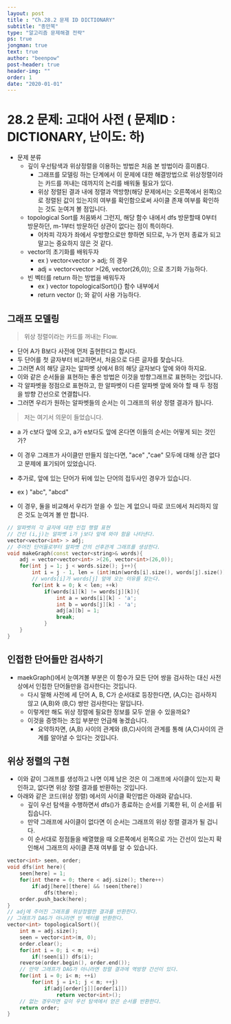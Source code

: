 ```yaml
---
layout: post
title : "Ch.28.2 문제 ID DICTIONARY"
subtitle: "종만북"
type: "알고리즘 문제해결 전략"
ps: true
jongman: true
text: true
author: "beenpow"
post-header: true
header-img: ""
order: 1
date: "2020-01-01"
---
```


# 28.2 문제: 고대어 사전 ( 문제ID : DICTIONARY, 난이도: 하)
[algo]: <https://algospot.com/judge/problem/read/DICTIONARY>

- 문제 분류
  - 깊이 우선탐색과 위상정렬을 이용하는 방법은 처음 본 방법이라 흥미롭다.
    - 그래프를 모델링 하는 단계에서 이 문제에 대한 해결방법으로 위상정렬이라는 카드를 꺼내는
      데까지의 논리를 배워둘 필요가 있다.
    - 위상 정렬된 결과 내에 정렬과 역방향(해당 문제에서는 오른쪽에서 왼쪽)으로 정렬된 값이 있는지의
      여부를 확인함으로써 사이클 존재 여부를 확인하는 것도 눈여겨 볼 점입니다.
  - topological Sort를 처음봐서 그런지, 해당 함수 내에서 dfs 방문할때 0부터 방문하던, m-1부터
    방문하던 상관이 없다는 점이 특이하다.
    - 어차피 각자가 좌에서 우방향으로만 향하면 되므로, 누가 먼저 종료가 되고 말고는 중요하지 않은 것
      같다.
  - vector의 초기화를 배워두자
    - ex ) vector<vector<int> > adj; 의 경우
    - adj = vector<vector<int> >(26, vector<int>(26,0)); 으로 초기화 가능하다.
  - 빈 벡터를 return 하는 방법을 배워두자
    - ex ) vector<int> topologicalSort(){} 함수 내부에서
    - return vector<int> (); 와 같이 사용 가능하다.

## 그래프 모델링

> 위상 정렬이라는 카드를 꺼내는 Flow.
- 단어 A가 B보다 사전에 먼저 출현한다고 합시다.
- 두 단어를 첫 글자부터 비교하면서, 처음으로 다른 글자를 찾습니다.
- 그러면 A의 해당 글자는 알파벳 상에서 B의 해당 글자보다 앞에 와야 하지요.
- 이와 같은 순서들을 표현하는 좋은 방법은 이것을 방향그래프로 표현하는 것입니다.
- 각 알파벳을 정점으로 표현하고, 한 알파벳이 다른 알파벳 앞에 와야 할 때 두 정점을 방향 간선으로
  연결합니다.
- 그러면 우리가 원하는 알파벳들의 순서는 이 그래프의 위상 정렬 결과가 됩니다.

> 저는 여기서 의문이 들었습니다.
- a 가 c보다 앞에 오고, a가 e보다도 앞에 온다면 이들의 순서는 어떻게 되는 것인가?
- 이 경우 그래프가 사이클만 만들지 않는다면, "ace" ,"cae" 모두에 대해 상관 없다고 문제에 표기되어
  있었습니다.


- 추가로, 앞에 있는 단어가 뒤에 있는 단어의 접두사인 경우가 있습니다.
- ex ) "abc", "abcd" 
- 이 경우, 둘을 비교해서 우리가 얻을 수 있는 게 없으니 따로 코드에서 처리하지 않은 것도 눈여겨 볼 만
  합니다.


```cpp
// 알파벳의 각 글자에 대한 인접 행렬 표현
// 간선 (i,j)는 알파벳 i가 j보다 앞에 와야 함을 나타낸다.
vector<vector<int> > adj;
// 주어진 단어들로부터 알파벳 간의 선후관계 그래프를 생성한다.
void makeGraph(const vector<string>& words){
    adj = vector<vector<int> >(26, vector<int>(26,0));
    for(int j = 1; j < words.size(); j++){
        int i = j - 1, len = (int)min(words[i].size(), words[j].size());
        // words[i]가 words[j] 앞에 오는 이유를 찾는다.
        for(int k = 0; k < len; ++k)
            if(words[i][k] != words[j][k]){
                int a = words[i][k] - 'a';
                int b = words[j][k] - 'a';
                adj[a][b] = 1;
                break;
            }
    }
}
```

## 인접한 단어들만 검사하기

- maekGraph()에서 눈여겨볼 부분은 이 함수가 모든 단어 쌍을 검사하는 대신 사전상에서 인접한
  단어들만을 검사한다는 것입니다.
  - 다시 말해 사전에 세 단어 A, B, C가 순서대로 등장한다면, (A,C)는 검사하지 않고 (A,B)와 (B,C) 쌍만
    검사한다는 말입니다.
  - 이렇게만 해도 위상 정렬에 필요한 정보를 모두 얻을 수 있을까요?
  - 이것을 증명하는 초입 부분만 언급해 놓겠습니다.
    - 요약하자면, (A,B) 사이의 관계와 (B,C)사이의 관계를 통해 (A,C)사이의 관계를 알아낼 수 있다는
      것입니다.

## 위상 정렬의 구현

- 이와 같이 그래프를 생성하고 나면 이제 남은 것은 이 그래프에 사이클이 있는지 확인하고, 없다면 위상
  정렬 결과를 반환하는 것입니다.
- 아래와 같은 코드(위상 정렬) 에서의 사이클 확인법은 아래와 같습니다.
  - 깊이 우선 탐색을 수행하면서 dfs()가 종료하는 순서를 기록한 뒤, 이 순서를 뒤집습니다.
  - 만약 그래프에 사이클이 없다면 이 순서는 그래프의 위상 정렬 결과가 될 겁니다.
  - 이 순서대로 정점들을 배열했을 때 오른쪽에서 왼쪽으로 가는 간선이 있는지 확인해서 그래프의 사이클
    존재 여부를 알 수 있습니다.

```cpp
vector<int> seen, order;
void dfs(int here){
    seen[here] = 1;
    for(int there = 0; there < adj.size(); there++)
        if(adj[here][there] && !seen[there])
            dfs(there);
    order.push_back(here);
}
// adj에 주어진 그래프를 위상정렬한 결과를 반환한다.
// 그래프가 DAG가 아니라면 빈 벡터를 반환한다.
vector<int> topologicalSort(){
    int m = adj.size();
    seen = vector<int>(m, 0);
    order.clear();
    for(int i = 0; i < m; ++i)
        if(!seen[i]) dfs(i);
    reverse(order.begin(), order.end());
    // 만약 그래프가 DAG가 아니라면 정렬 결과에 역방향 간선이 있다.
    for(int i = 0; i< m; ++i)
        for(int j = i+1; j < m; ++j)
            if(adj[order[j]][order[i]])
                return vector<int>();
    // 없는 경우라면 깊이 우선 탐색에서 얻은 순서를 반환한다.
    return order;
}
```
